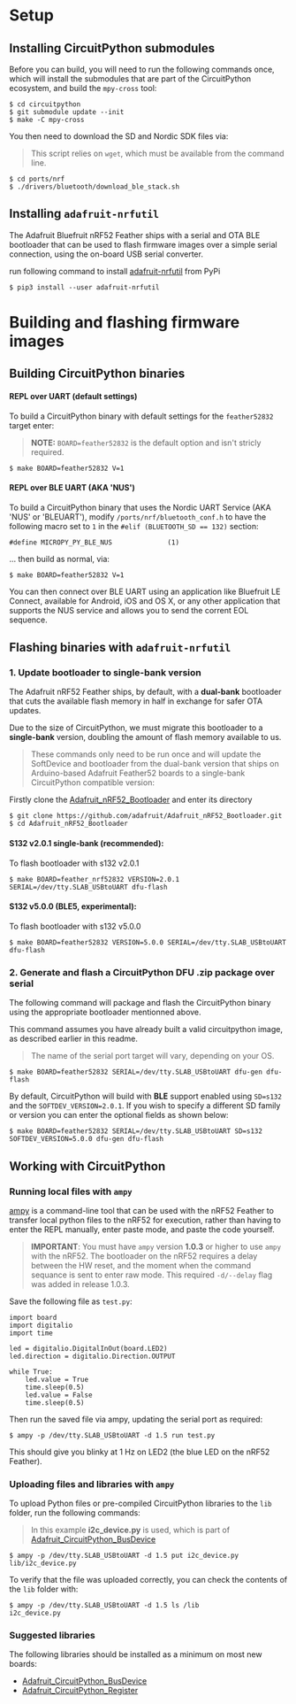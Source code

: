# Setup

## Installing CircuitPython submodules

Before you can build, you will need to run the following commands once, which
will install the submodules that are part of the CircuitPython ecosystem, and
build the `mpy-cross` tool:

```
$ cd circuitpython
$ git submodule update --init
$ make -C mpy-cross
```

You then need to download the SD and Nordic SDK files via:

> This script relies on `wget`, which must be available from the command line.

```
$ cd ports/nrf
$ ./drivers/bluetooth/download_ble_stack.sh
```

## Installing `adafruit-nrfutil`

The Adafruit Bluefruit nRF52 Feather ships with a serial and OTA BLE bootloader
that can be used to flash firmware images over a simple serial connection,
using the on-board USB serial converter.

run following command to install [adafruit-nrfutil](https://github.com/adafruit/Adafruit_nRF52_nrfutil) from PyPi

    $ pip3 install --user adafruit-nrfutil

# Building and flashing firmware images

## Building CircuitPython binaries

#### REPL over UART (default settings)

To build a CircuitPython binary with default settings for the
`feather52832` target enter:

> **NOTE:** `BOARD=feather52832` is the default option and isn't stricly required.

```
$ make BOARD=feather52832 V=1
```

#### REPL over BLE UART (AKA 'NUS')

To build a CircuitPython binary that uses the Nordic UART Service (AKA 'NUS' or
'BLEUART'), modify `/ports/nrf/bluetooth_conf.h` to have the following macro
set to `1` in the `#elif (BLUETOOTH_SD == 132)` section:

```
#define MICROPY_PY_BLE_NUS              (1)
```

... then build as normal, via:

```
$ make BOARD=feather52832 V=1
```

You can then connect over BLE UART using an application like Bluefruit LE
Connect, available for Android, iOS and OS X, or any other application that
supports the NUS service and allows you to send the corrent EOL sequence.

## Flashing binaries with `adafruit-nrfutil`

### 1. **Update bootloader** to single-bank version

The Adafruit nRF52 Feather ships, by default, with a **dual-bank** bootloader
that cuts the available flash memory in half in exchange for safer
OTA updates.

Due to the size of CircuitPython, we must migrate this bootloader to a
**single-bank** version, doubling the amount of flash memory available to us.

> These commands only need to be run once and will update the SoftDevice and
bootloader from the dual-bank version that ships on Arduino-based Adafruit
Feather52 boards to a single-bank CircuitPython compatible version:

Firstly clone the [Adafruit_nRF52_Bootloader](https://github.com/adafruit/Adafruit_nRF52_Bootloader.git) and enter its directory

	$ git clone https://github.com/adafruit/Adafruit_nRF52_Bootloader.git
    $ cd Adafruit_nRF52_Bootloader

#### S132 v2.0.1 single-bank (recommended):

To flash bootloader with s132 v2.0.1

```
$ make BOARD=feather_nrf52832 VERSION=2.0.1 SERIAL=/dev/tty.SLAB_USBtoUART dfu-flash
```

#### S132 v5.0.0 (BLE5, experimental):

To flash bootloader with s132 v5.0.0

```
$ make BOARD=feather52832 VERSION=5.0.0 SERIAL=/dev/tty.SLAB_USBtoUART dfu-flash
```

### 2. Generate and flash a CircuitPython DFU .zip package over serial

The following command will package and flash the CircuitPython binary using the
appropriate bootloader mentionned above.

This command assumes you have already built a valid circuitpython
image, as described earlier in this readme.

> The name of the serial port target will vary, depending on your OS.

```
$ make BOARD=feather52832 SERIAL=/dev/tty.SLAB_USBtoUART dfu-gen dfu-flash
```

By default, CircuitPython will build with **BLE** support enabled using
`SD=s132` and the `SOFTDEV_VERSION=2.0.1`. If you wish to specify a different
SD family or version you can enter the optional fields as shown below:

```
$ make BOARD=feather52832 SERIAL=/dev/tty.SLAB_USBtoUART SD=s132 SOFTDEV_VERSION=5.0.0 dfu-gen dfu-flash
```

## Working with CircuitPython

### Running local files with `ampy`

[ampy](https://learn.adafruit.com/micropython-basics-load-files-and-run-code/install-ampy)
is a command-line tool that can be used with the nRF52 Feather to transfer
local python files to the nRF52 for execution, rather than having to enter
the REPL manually, enter paste mode, and paste the code yourself.

> **IMPORTANT**: You must have `ampy` version **1.0.3** or higher to use `ampy`
  with the nRF52. The bootloader on the nRF52 requires a delay between the
  HW reset, and the moment when the command sequance is sent to enter raw
  mode. This required `-d/--delay` flag was added in release 1.0.3.


Save the following file as `test.py`:

```
import board
import digitalio
import time

led = digitalio.DigitalInOut(board.LED2)
led.direction = digitalio.Direction.OUTPUT

while True:
    led.value = True
    time.sleep(0.5)
    led.value = False
    time.sleep(0.5)
```

Then run the saved file via ampy, updating the serial port as required:

```
$ ampy -p /dev/tty.SLAB_USBtoUART -d 1.5 run test.py
```

This should give you blinky at 1 Hz on LED2 (the blue LED on the nRF52 Feather).

### Uploading files and libraries with `ampy`

To upload Python files or pre-compiled CircuitPython libraries to the `lib` folder,
run the following commands:

> In this example **i2c_device.py** is used, which is part of
  [Adafruit_CircuitPython_BusDevice](https://github.com/adafruit/Adafruit_CircuitPython_BusDevice)

```
$ ampy -p /dev/tty.SLAB_USBtoUART -d 1.5 put i2c_device.py lib/i2c_device.py
```

To verify that the file was uploaded correctly, you can check the contents of
the `lib` folder with:

```
$ ampy -p /dev/tty.SLAB_USBtoUART -d 1.5 ls /lib
i2c_device.py
```

### Suggested libraries

The following libraries should be installed as a minimum on most new boards:

- [Adafruit_CircuitPython_BusDevice](https://github.com/adafruit/Adafruit_CircuitPython_BusDevice)
- [Adafruit_CircuitPython_Register](https://github.com/adafruit/Adafruit_CircuitPython_Register/tree/master)
